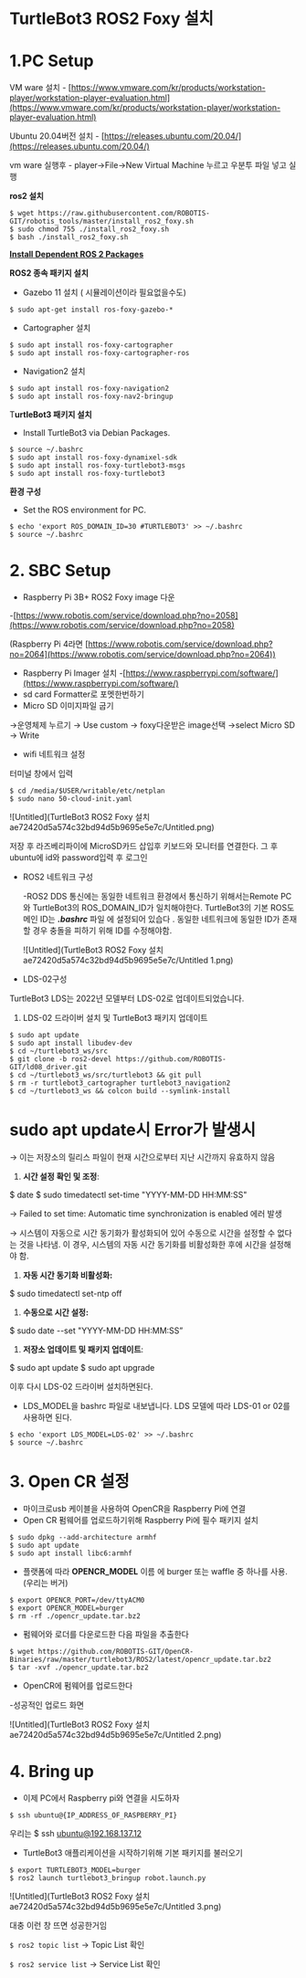 # TurtleBot3 ROS2 Foxy 설치

# 1.PC Setup

VM ware 설치 - [https://www.vmware.com/kr/products/workstation-player/workstation-player-evaluation.html](https://www.vmware.com/kr/products/workstation-player/workstation-player-evaluation.html)

Ubuntu 20.04버전 설치 - [https://releases.ubuntu.com/20.04/](https://releases.ubuntu.com/20.04/)

vm ware 실행후 - player→File→New Virtual Machine 누르고 우분투 파일 넣고 실행

**ros2 설치**

```
$ wget https://raw.githubusercontent.com/ROBOTIS-GIT/robotis_tools/master/install_ros2_foxy.sh
$ sudo chmod 755 ./install_ros2_foxy.sh
$ bash ./install_ros2_foxy.sh
```

****[Install Dependent ROS 2 Packages](https://emanual.robotis.com/docs/en/platform/turtlebot3/quick-start/#install-dependent-ros-2-packages)****

**ROS2 종속 패키지 설치**

- Gazebo 11 설치 ( 시뮬레이션이라 필요없을수도)

`$ sudo apt-get install ros-foxy-gazebo-*`

- Cartographer 설치

```
$ sudo apt install ros-foxy-cartographer
$ sudo apt install ros-foxy-cartographer-ros
```

- Navigation2 설치

```
$ sudo apt install ros-foxy-navigation2
$ sudo apt install ros-foxy-nav2-bringup
```

T**urtleBot3 패키지 설치**

- Install TurtleBot3 via Debian Packages.

```
$ source ~/.bashrc
$ sudo apt install ros-foxy-dynamixel-sdk
$ sudo apt install ros-foxy-turtlebot3-msgs
$ sudo apt install ros-foxy-turtlebot3
```

**환경 구성**

- Set the ROS environment for PC.

```
$ echo 'export ROS_DOMAIN_ID=30 #TURTLEBOT3' >> ~/.bashrc
$ source ~/.bashrc
```

# 2. SBC Setup

- Raspberry Pi 3B+ ROS2 Foxy image 다운

-[https://www.robotis.com/service/download.php?no=2058](https://www.robotis.com/service/download.php?no=2058)

(Raspberry Pi 4라면 [https://www.robotis.com/service/download.php?no=2064](https://www.robotis.com/service/download.php?no=2064))

- Raspberry Pi Imager 설치 -[https://www.raspberrypi.com/software/](https://www.raspberrypi.com/software/)
- sd card Formatter로 포멧한번하기
- Micro SD 이미지파일 굽기

 →운영체제 누르기 → Use custom → foxy다운받은 image선택 →select Micro SD → Write

- wifi 네트워크 설정

터미널 창에서 입력

```
$ cd /media/$USER/writable/etc/netplan
$ sudo nano 50-cloud-init.yaml
```

![Untitled](TurtleBot3 ROS2 Foxy 설치 ae72420d5a574c32bd94d5b9695e5e7c/Untitled.png)

저장 후 라즈베리파이에 MicroSD카드 삽입후 키보드와 모니터를 연결한다. 그 후 ubuntu에 id와 password입력 후 로그인

- ROS2 네트워크 구성
    
    -ROS2 DDS 통신에는 동일한 네트워크 환경에서 통신하기 위해서는Remote PC와 TurtleBot3의 ROS_DOMAIN_ID가 일치해야한다. TurtleBot3의 기본 ROS도메인 ID는 ***.bashrc*** 파일 에 설정되어 있습다 . 동일한 네트워크에 동일한 ID가 존재할 경우 충돌을 피하기 위해 ID를 수정해야함.
    
    ![Untitled](TurtleBot3 ROS2 Foxy 설치 ae72420d5a574c32bd94d5b9695e5e7c/Untitled 1.png)
    
- LDS-02구성

TurtleBot3 LDS는 2022년 모델부터 LDS-02로 업데이트되었습니다.

1. LDS-02 드라이버 설치 및 TurtleBot3 패키지 업데이트

```
$ sudo apt update
$ sudo apt install libudev-dev
$ cd ~/turtlebot3_ws/src
$ git clone -b ros2-devel https://github.com/ROBOTIS-GIT/ld08_driver.git
$ cd ~/turtlebot3_ws/src/turtlebot3 && git pull
$ rm -r turtlebot3_cartographer turtlebot3_navigation2
$ cd ~/turtlebot3_ws && colcon build --symlink-install
```

# sudo apt update시 Error가 발생시

→ 이는 저장소의 릴리스 파일이 현재 시간으로부터 지난 시간까지 유효하지 않음

1. **시간 설정 확인 및 조정**:

$ date
$ sudo timedatectl set-time "YYYY-MM-DD HH:MM:SS"

→ Failed to set time: Automatic time synchronization is enabled 에러 발생

→ 시스템이 자동으로 시간 동기화가 활성화되어 있어 수동으로 시간을 설정할 수 없다는 것을 나타냄. 이 경우, 시스템의 자동 시간 동기화를 비활성화한 후에 시간을 설정해야 함.

1. **자동 시간 동기화 비활성화:**    

$ sudo timedatectl set-ntp off

1. **수동으로 시간 설정:**

$ sudo date --set "YYYY-MM-DD HH:MM:SS”

1. **저장소 업데이트 및 패키지 업데이트**:

$ sudo apt update
$ sudo apt upgrade

이후 다시 LDS-02 드라이버 설치하면된다.

- LDS_MODEL을 bashrc 파일로 내보냅니다. LDS 모델에 따라 LDS-01 or 02를 사용하면 된다.

```
$ echo 'export LDS_MODEL=LDS-02' >> ~/.bashrc
$ source ~/.bashrc
```

# 3. Open CR 설정

- 마이크로usb 케이블을 사용하여 OpenCR을 Raspberry Pi에 연결
- Open CR 펌웨어를 업로드하기위해 Raspberry Pi에 필수 패키지 설치

```
$ sudo dpkg --add-architecture armhf
$ sudo apt update
$ sudo apt install libc6:armhf
```

- 플랫폼에 따라 **OPENCR_MODEL** 이름 에 burger 또는 waffle 중 하나를 사용.(우리는 버거)

```
$ export OPENCR_PORT=/dev/ttyACM0
$ export OPENCR_MODEL=burger
$ rm -rf ./opencr_update.tar.bz2
```

- 펌웨어와 로더를 다운로드한 다음 파일을 추출한다

```
$ wget https://github.com/ROBOTIS-GIT/OpenCR-Binaries/raw/master/turtlebot3/ROS2/latest/opencr_update.tar.bz2
$ tar -xvf ./opencr_update.tar.bz2
```

- OpenCR에 펌웨어를 업로드한다

-성공적인 업로드 화면

![Untitled](TurtleBot3 ROS2 Foxy 설치 ae72420d5a574c32bd94d5b9695e5e7c/Untitled 2.png)

# 4. Bring up

- 이제 PC에서 Raspberry pi와 연결을 시도하자

`$ ssh ubuntu@{IP_ADDRESS_OF_RASPBERRY_PI}`

우리는 $ ssh [ubuntu@192.168.137.12](mailto:ubuntu@192.168.137.12)

- TurtleBot3 애플리케이션을 시작하기위해 기본 패키지를 불러오기

```
$ export TURTLEBOT3_MODEL=burger
$ ros2 launch turtlebot3_bringup robot.launch.py
```

![Untitled](TurtleBot3 ROS2 Foxy 설치 ae72420d5a574c32bd94d5b9695e5e7c/Untitled 3.png)

대충 이런 창 뜨면 성공한거임

`$ ros2 topic list` → Topic List 확인

`$ ros2 service list` → Service List 확인

